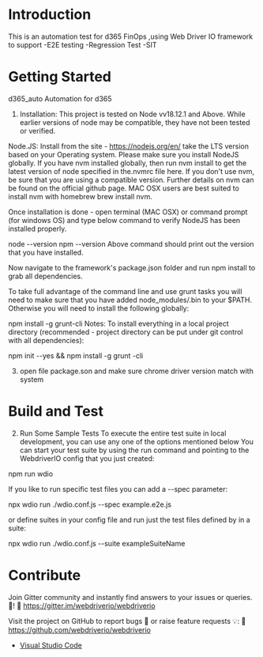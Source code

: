 # Introduction 
This is an automation test for d365 FinOps ,using Web Driver IO framework to support -E2E testing -Regression Test -SIT

# Getting Started
d365_auto Automation for d365
1. Installation: This project is tested on Node vv18.12.1 and Above. While earlier versions of node may be compatible, they have not been tested or verified.

Node.JS: Install from the site - https://nodejs.org/en/  take the LTS version based on your Operating system. Please make sure you install NodeJS globally. If you have nvm installed globally, then run nvm install to get the latest version of node specified in the.nvmrc file here. If you don't use nvm, be sure that you are using a compatible version. Further details on nvm can be found on the official github page. MAC OSX users are best suited to install nvm with homebrew brew install nvm.

Once installation is done - open terminal (MAC OSX) or command prompt (for windows OS) and type below command to verify NodeJS has been installed properly.

 node --version
 npm --version
Above command should print out the version that you have installed.

Now navigate to the framework's package.json folder and run npm install to grab all dependencies.

To take full advantage of the command line and use grunt tasks you will need to make sure that you have added node_modules/.bin to your $PATH. Otherwise you will need to install the following globally:

npm install -g grunt-cli
Notes: To install everything in a local project directory (recommended - project directory can be put under git control with all dependencies):

 npm init --yes && npm install -g grunt -cli

3. open file package.son and make sure chrome driver version match with system 
# Build and Test
2. Run Some Sample Tests To execute the entire test suite in local development, you can use any one of the options mentioned below
You can start your test suite by using the run command and pointing to the WebdriverIO config that you just created:

npm run wdio 

If you like to run specific test files you can add a --spec parameter:

npx wdio run ./wdio.conf.js --spec example.e2e.js

or define suites in your config file and run just the test files defined by in a suite:

npx wdio run ./wdio.conf.js --suite exampleSuiteName

# Contribute
Join  Gitter community and instantly find answers to your issues or queries.👋!
  🔗 https://gitter.im/webdriverio/webdriverio

Visit the project on GitHub to report bugs 🐛 or raise feature requests 💡:
  🔗 https://github.com/webdriverio/webdriverio


- [Visual Studio Code](https://github.com/Microsoft/vscode)
